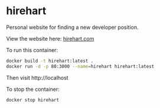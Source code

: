 # hirehart

Personal website for finding a new developer position.

View the website here: [hirehart.com](https://hirehart.com)

To run this container:

```zsh
docker build -t hirehart:latest .
docker run -d -p 80:3000 --name=hirehart hirehart:latest
```

Then visit http://localhost

To stop the container:

```zsh
docker stop hirehart
```